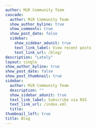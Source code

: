 ```yaml
---
author: MiR Community Team
cascade:
  author: MiR Community Team
  show_author_byline: true
  show_comments: true
  show_post_date: false
  sidebar:
    show_sidebar_adunit: true
    text_link_label: View recent posts
    text_link_url: /blog/
description: "Lately"
layout: single
show_author_byline: true
show_post_date: false
show_post_thumbnail: true
sidebar:
  author: MiR Community Team
  description: ""
  show_sidebar_adunit: true
  text_link_label: Subscribe via RSS
  text_link_url: /index.xml
  title:
thumbnail_left: true
title: Blog
---
```

